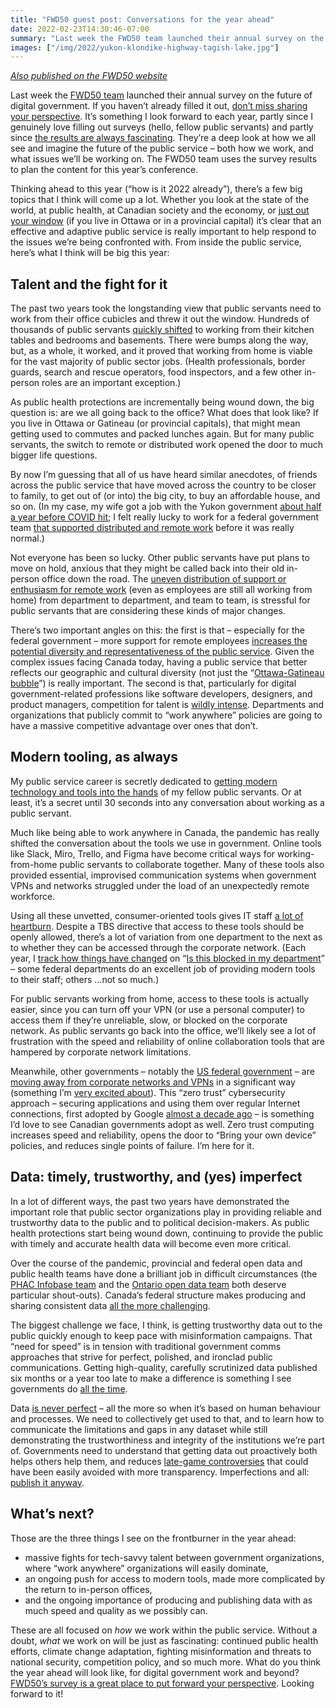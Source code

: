 ```yaml
---
title: "FWD50 guest post: Conversations for the year ahead"
date: 2022-02-23T14:30:46-07:00
summary: "Last week the FWD50 team launched their annual survey on the future of digital government. If you haven’t already filled it out, don’t miss sharing your perspective. It’s something I look forward to each year, partly since I genuinely love filling out surveys and partly since the results are always fascinating. They’re a deep look at how we all see and imagine the future of the public service – both how we work, and what issues we’ll be working on."
images: ["/img/2022/yukon-klondike-highway-tagish-lake.jpg"]
---
```


[_Also published on the FWD50 website_](https://fwd50.com/updates/conversations-for-the-year-ahead/)

Last week the [FWD50 team](https://fwd50.com/) launched their annual survey on the future of digital government. If you haven’t already filled it out, [don’t miss sharing your perspective](https://bit.ly/DGSurvey2022). It’s something I look forward to each year, partly since I genuinely love filling out surveys (hello, fellow public servants) and partly since [the results are always fascinating](https://fwd50.com/updates/unpacking-the-2021-digital-government-survey/). They’re a deep look at how we all see and imagine the future of the public service – both how we work, and what issues we’ll be working on. The FWD50 team uses the survey results to plan the content for this year’s conference.

Thinking ahead to this year (“how is it 2022 already”), there’s a few big topics that I think will come up a lot. Whether you look at the state of the world, at public health, at Canadian society and the economy, or [just out your window](https://buttondown.email/lchski/archive/hit-and-miss-230-occupied/) (if you live in Ottawa or in a provincial capital) it’s clear that an effective and adaptive public service is really important to help respond to the issues we’re being confronted with. From inside the public service, here’s what I think will be big this year:

## Talent and the fight for it

The past two years took the longstanding view that public servants need to work from their office cubicles and threw it out the window. Hundreds of thousands of public servants [quickly shifted](/2020/05/22/crisis-bureaucracies-and-change/) to working from their kitchen tables and bedrooms and basements. There were bumps along the way, but, as a whole, it worked, and it proved that working from home is viable for the vast majority of public sector jobs. (Health professionals, border guards, search and rescue operators, food inspectors, and a few other in-person roles are an important exception.) 

As public health protections are incrementally being wound down, the big question is: are we all going back to the office? What does that look like? If you live in Ottawa or Gatineau (or provincial capitals), that might mean getting used to commutes and packed lunches again. But for many public servants, the switch to remote or distributed work opened the door to much bigger life questions. 

By now I’m guessing that all of us have heard similar anecdotes, of friends across the public service that have moved across the country to be closer to family, to get out of (or into) the big city, to buy an affordable house, and so on. (In my case, my wife got a job with the Yukon government [about half a year before COVID hit](/2019/12/17/moving-to-the-yukon/); I felt really lucky to work for a federal government team [that supported distributed and remote work](https://twitter.com/CDS_GC/status/1238480380698730504) before it was really normal.) 

Not everyone has been so lucky. Other public servants have put plans to move on hold, anxious that they might be called back into their old in-person office down the road. The [uneven distribution of support or enthusiasm for remote work](https://policyoptions.irpp.org/magazines/january-2022/federal-public-service-leaves-work-from-home-decision-to-departments/) (even as employees are still all working from home) from department to department, and team to team, is stressful for public servants that are considering these kinds of major changes. 

There’s two important angles on this: the first is that – especially for the federal government – more support for remote employees [increases the potential diversity and representativeness of the public service](https://policyoptions.irpp.org/magazines/august-2020/the-long-road-to-a-distributed-federal-public-service/). Given the complex issues facing Canada today, having a public service that better reflects our geographic and cultural diversity (not just the “[Ottawa-Gatineau](https://twitter.com/RonHebdon_GC/status/1274080320896274432) [bubble](https://twitter.com/JonWardo/status/1377313382496362509)”) is really important. The second is that, particularly for digital government-related professions like software developers, designers, and product managers, competition for talent is [wildly intense](https://www.nytimes.com/2022/02/16/magazine/tech-company-recruiters.html?unlocked_article_code=AAAAAAAAAAAAAAAACEIPuomT1JKd6J17Vw1cRCfTTMQmqxCdw_PIxftm3iWka3DPDm8ciOEcDIGS-kHAIrZubNt21DOeXNZHIfo1Sfdo0-5DMlZ2DQm0p5_O0LI0HxIIk6PhFGUnw8CKGrki7T7hamT-desuyezm5UrDPGDoWrjY2XAlOAdj85d6JVmo3yBbla_CF-N2ycA-ial6fu1yRToCbCOKt_nsGk8-bI3ANkeAn1FwD-JJWjjTnsqe6KYDeGhRAVHBTHB85QUs-Y8WeYNXbOukcUlWKIepiq4RC2doMI6oG5YyIoDfnLlpurbKwgee6q9Uc-CQcMcTnGAAiw7zBQ&smid=url-share). Departments and organizations that publicly commit to “work anywhere” policies are going to have a massive competitive advantage over ones that don’t. 

## Modern tooling, as always

My public service career is secretly dedicated to [getting modern technology and tools into the hands](/2020/12/27/tools-that-work/) of my fellow public servants. Or at least, it’s a secret until 30 seconds into any conversation about working as a public servant. 

Much like being able to work anywhere in Canada, the pandemic has really shifted the conversation about the tools we use in government. Online tools like Slack, Miro, Trello, and Figma have become critical ways for working-from-home public servants to collaborate together. Many of these tools also provided essential, improvised communication systems when government VPNs and networks struggled under the load of an unexpectedly remote workforce. 

Using all these unvetted, consumer-oriented tools gives IT staff [a lot of heartburn](/2021/10/31/rebranding-shadow-it/). Despite a TBS directive that access to these tools should be openly allowed, there’s a lot of variation from one department to the next as to whether they can be accessed through the corporate network. (Each year, I [track how things have changed](/2022/01/01/is-this-blocked-in-my-department-2021-year-in-review/) on “[Is this blocked in my department](https://isthisblockedinmydepartment.ca/)” – some federal departments do an excellent job of providing modern tools to their staff; others …not so much.)

For public servants working from home, access to these tools is actually easier, since you can turn off your VPN (or use a personal computer) to access them if they’re unreliable, slow, or blocked on the corporate network. As public servants go back into the office, we’ll likely see a lot of frustration with the speed and reliability of online collaboration tools that are hampered by corporate network limitations. 

Meanwhile, other governments – notably the [US federal government](https://www.whitehouse.gov/wp-content/uploads/2022/01/M-22-09.pdf) – are [moving away from corporate networks and VPNs](https://www.bastionzero.com/blog/i-read-the-federal-governments-zero-trust-memo-so-you-dont-have-to) in a significant way (something I’m [very excited about](/2020/04/15/corporate-networks-are-not-the-future/)). This “zero trust” cybersecurity approach – securing applications and using them over regular Internet connections, first adopted by Google [almost a decade ago](https://storage.googleapis.com/pub-tools-public-publication-data/pdf/43231.pdf) – is something I’d love to see Canadian governments adopt as well. Zero trust computing increases speed and reliability, opens the door to “Bring your own device” policies, and reduces single points of failure. I’m here for it.

## Data: timely, trustworthy, and (yes) imperfect

In a lot of different ways, the past two years have demonstrated the important role that public sector organizations play in providing reliable and trustworthy data to the public and to political decision-makers. As public health protections start being wound down, continuing to provide the public with timely and accurate health data will become even more critical. 

Over the course of the pandemic, provincial and federal open data and public health teams have done a brilliant job in difficult circumstances (the [PHAC Infobase team](https://health-infobase.canada.ca/covid-19/) and the [Ontario open data team](https://data.ontario.ca/dataset) both deserve particular shout-outs). Canada’s federal structure makes producing and sharing consistent data [all the more challenging](https://www.theglobeandmail.com/canada/article-in-the-dark-the-cost-of-canadas-data-deficit/). 

The biggest challenge we face, I think, is getting trustworthy data out to the public quickly enough to keep pace with misinformation campaigns. That “need for speed” is in tension with traditional government comms approaches that strive for perfect, polished, and ironclad public communications. Getting high-quality, carefully scrutinized data published six months or a year too late to make a difference is something I see governments do [all the time](https://www.nytimes.com/2022/02/20/health/covid-cdc-data.html?unlocked_article_code=AAAAAAAAAAAAAAAACEIPuomT1JKd6J17Vw1cRCfTTMQmqxCdw_PIxftm3iWka3DPDmwaiOQYCoyc-wDGYrRia5440z_eSNZdOfkvWPl2hKd5DnBadjOJ8NGCiYhXZGI8s56yVWc7mJuRV-5h_WDnK2W3JO46mbbv4FeMbzW8RKLY1XQjIVw09sduJUq4miBdntezGeZz29l_3vcqAYkrBmtTIXnX4IS7Tkl2K96EbRrD6wIpWOk_WD3bndKU6rpoYxwFQBudDys5uTBgnYsabNAHP6__LAoiet7-g9gTDm9rKISrB_4hVtLtGvFqpMAoFu-cJYjKFIM&smid=url-share). 

Data [is never perfect](https://twitter.com/rypan/status/1371562134807531520) – all the more so when it’s based on human behaviour and processes. We need to collectively get used to that, and to learn how to communicate the limitations and gaps in any dataset while still demonstrating the trustworthiness and integrity of the institutions we’re part of. Governments need to understand that getting data out proactively both helps others help them, and reduces [late-game controversies](/2021/10/24/if-its-not-public-does-it-even-matter/) that could have been easily avoided with more transparency. Imperfections and all: [publish it anyway](https://twitter.com/rypan/status/1371564635212541956).

## What’s next?

Those are the three things I see on the frontburner in the year ahead: 

* massive fights for tech-savvy talent between government organizations, where “work anywhere” organizations will easily dominate,
* an ongoing push for access to modern tools, made more complicated by the return to in-person offices,
* and the ongoing importance of producing and publishing data with as much speed and quality as we possibly can. 

These are all focused on _how_ we work within the public service. Without a doubt, _what_ we work on will be just as fascinating: continued public health efforts, climate change adaptation, fighting misinformation and threats to national security, competition policy, and so much more. What do you think the year ahead will look like, for digital government work and beyond? [FWD50’s survey is a great place to put forward your perspective](https://bit.ly/DGSurvey2022). Looking forward to it! 
